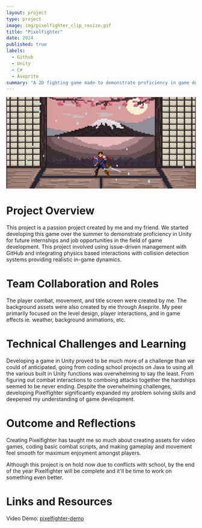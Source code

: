 ```yaml
---
layout: project
type: project
image: img/pixelfighter_clip_resize.gif
title: "Pixelfighter"
date: 2024
published: true
labels:
  - Github
  - Unity
  - C#
  - Aseprite
summary: "A 2D fighting game made to demonstrate proficiency in game development with Unity."
---
```

<img class="img-fluid" src="../img/pixelfighter pic.png">

# Project Overview
This project is a passion project created by me and my friend. We started developing this game over the summer to demonstrate proficiency in Unity for future internships and job opportunities in the field of game development. This project involved using issue-driven management with GitHub and integrating physics based interactions with collision detection systems providing realistic in-game dynamics.

# Team Collaboration and Roles
The player combat, movement, and title screen were created by me. The background assets were also created by me through Aseprite. My peer primarily focused on the level design, player interactions, and in game effects ie. weather, background animations, etc.

# Technical Challenges and Learning
Developing a game in Unity proved to be much more of a challenge than we could of anticipated, going from coding school projects on Java to using all the various built in Unity functions was overwhelming to say the least. From figuring out combat interactions to comboing attacks together the hardships seemed to be never ending. Despite the overwhelming challenges, developing Pixelfighter significantly expanded my problem solving skills and deepened my understanding of game development.

# Outcome and Reflections
Creating Pixelfighter has taught me so much about creating assets for video games, coding basic combat scripts, and making gameplay and movement feel smooth for maximum enjoyment amongst players.

Although this project is on hold now due to conflicts with school, by the end of the year Pixelfighter will be complete and it'll be time to work on something even better.

# Links and Resources
Video Demo: <a href="https://youtu.be/WzXYacIFubw"><i class="large github icon "></i>pixelfighter-demo</a>
